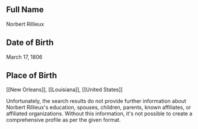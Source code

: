 ## Full Name
Norbert Rillieux

## Date of Birth
March 17, 1806

## Place of Birth
[[New Orleans]], [[Louisiana]], [[United States]]

Unfortunately, the search results do not provide further information about Norbert Rillieux's education, spouses, children, parents, known affiliates, or affiliated organizations. Without this information, it's not possible to create a comprehensive profile as per the given format.

